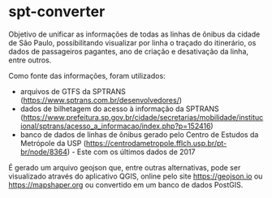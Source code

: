 # spt-converter

Objetivo de unificar as informações de todas as linhas de ônibus da cidade de São Paulo, possibilitando visualizar por linha o traçado do itinerário, os dados de passageiros pagantes, ano de criação e desativação da linha, entre outros.

Como fonte das informações, foram utilizados:
- arquivos de GTFS da SPTRANS (https://www.sptrans.com.br/desenvolvedores/)
- dados de bilhetagem do acesso à informação da SPTRANS (https://www.prefeitura.sp.gov.br/cidade/secretarias/mobilidade/institucional/sptrans/acesso_a_informacao/index.php?p=152416)
- banco de dados de linhas de ônibus gerado pelo Centro de Estudos da Metrópole da USP (https://centrodametropole.fflch.usp.br/pt-br/node/8364) - Este com os últimos dados de 2017

É gerado um arquivo geojson que, entre outras alternativas, pode ser visualizado através do aplicativo QGIS, online pelo site https://geojson.io ou https://mapshaper.org ou convertido em um banco de dados PostGIS.

